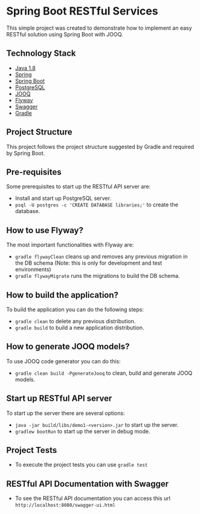 # Spring Boot RESTful Services

This simple project was created to demonstrate how to implement an easy 
RESTful solution using Spring Boot with JOOQ. 

## Technology Stack

* [Java 1.8](http://www.oracle.com/technetwork/java/javase/downloads)
* [Spring](https://spring.io/docs)
* [Spring Boot](http://projects.spring.io/spring-boot)
* [PostgreSQL](https://www.postgresql.org)
* [JOOQ](https://www.jooq.org)
* [Flyway](https://flywaydb.org)
* [Swagger](http://swagger.io)
* [Gradle](https://gradle.org)

## Project Structure
This project follows the project structure suggested by Gradle and required by Spring Boot.

## Pre-requisites
Some prerequisites to start up the RESTful API server are:
* Install and start up PostgreSQL server.
* `psql -U postgres -c 'CREATE DATABASE libraries;'` to create the database.

## How to use Flyway?
The most important functionalities with Flyway are:
* `gradle flywayClean` cleans up and removes any previous migration in the DB schema (Note: this is only for development and test environments)
* `gradle flywayMigrate` runs the migrations to build the DB schema.

## How to build the application?
To build the application you can do the following steps:
* `gradle clean` to delete any previous distribution.
* `gradle build` to build a new application distribution.

## How to generate JOOQ models?
To use JOOQ code generator you can do this:
* `gradle clean build -PgenerateJooq` to clean, build and generate JOOQ models.

## Start up RESTful API server
To start up the server there are several options:
* `java -jar build/libs/demo1-<version>.jar` to start up the server.
* `gradlew bootRun` to start up the server in debug mode.

## Project Tests
* To execute the project tests you can use `gradle test`

## RESTful API Documentation with Swagger
* To see the RESTful API documentation you can access this url `http://localhost:8080/swagger-ui.html`

